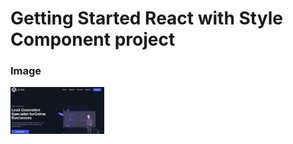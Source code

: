 # Getting Started React with Style Component project

### Image

<img width="150" src="./src/images/projectImgae.png" alt="project image" />
